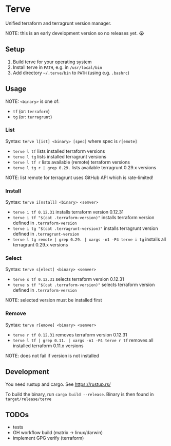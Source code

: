 # Terve

Unified terraform and terragrunt version manager.

NOTE: this is an early development version so no releases yet. :sob:

## Setup

1. Build terve for your operating system
1. Install terve in `PATH`, e.g. in `/usr/local/bin`
1. Add directory `~/.terve/bin` to `PATH` (using e.g. `.bashrc`)

## Usage

NOTE: `<binary>` is one of:

- `tf` (or: `terraform`)
- `tg` (or: `terragrunt`)

### List

Syntax: `terve l[ist] <binary> [spec]` where spec is `r[emote]`

- `terve l tf` lists installed terraform versions
- `terve l tg` lists installed terragrunt versions
- `terve l tf r` lists available (remote) terraform versions
- `terve l tg r | grep 0.29.` lists available terragrunt 0.29.x versions

NOTE: list remote for terragrunt uses GitHub API which is rate-limited!

### Install

Syntax: `terve i[nstall] <binary> <semver>`

- `terve i tf 0.12.31` installs terraform version 0.12.31
- `terve i tf "$(cat .terraform-version)"` installs terraform version defined in `.terraform-version`
- `terve i tg "$(cat .terragrunt-version)"` installs terragrunt version defined in `.terragrunt-version`
- `terve l tg remote | grep 0.29. | xargs -n1 -P4 terve i tg` installs all terragrunt 0.29.x versions

### Select

Syntax: `terve s[elect] <binary> <semver>`

- `terve s tf 0.12.31` selects terraform version 0.12.31
- `terve s tf "$(cat .terraform-version)"` selects terraform version defined in `.terraform-version`

NOTE: selected version must be installed first

### Remove

Syntax: `terve r[emove] <binary> <semver>`

- `terve r tf 0.12.31` removes terraform version 0.12.31
- `terve l tf | grep 0.11. | xargs -n1 -P4 terve r tf` removes all installed terraform 0.11.x versions

NOTE: does not fail if version is not installed

## Development

You need rustup and cargo. See <https://rustup.rs/>

To build the binary, run `cargo build --release`. Binary is then found in `target/release/terve`

## TODOs

- tests
- GH workflow build (matrix -> linux/darwin)
- implement GPG verify (terraform)
